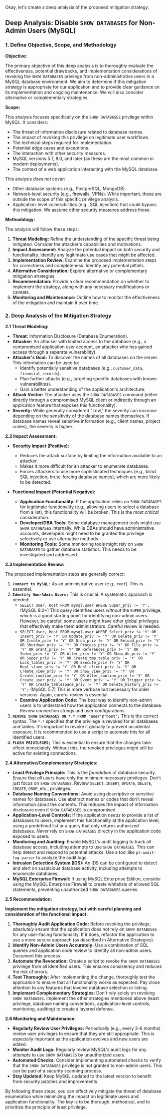 Okay, let's create a deep analysis of the proposed mitigation strategy.

## Deep Analysis: Disable `SHOW DATABASES` for Non-Admin Users (MySQL)

### 1. Define Objective, Scope, and Methodology

**Objective:**

The primary objective of this deep analysis is to thoroughly evaluate the effectiveness, potential drawbacks, and implementation considerations of revoking the `SHOW DATABASES` privilege from non-administrative users in a MySQL database environment.  We aim to determine if this mitigation strategy is appropriate for our application and to provide clear guidance on its implementation and ongoing maintenance.  We will also consider alternative or complementary strategies.

**Scope:**

This analysis focuses specifically on the `SHOW DATABASES` privilege within MySQL.  It considers:

*   The threat of information disclosure related to database names.
*   The impact of revoking this privilege on legitimate user workflows.
*   The technical steps required for implementation.
*   Potential edge cases and exceptions.
*   The interaction with other security measures.
*   MySQL versions 5.7, 8.0, and later (as these are the most common in modern deployments).
*   The context of a web application interacting with the MySQL database.

This analysis *does not* cover:

*   Other database systems (e.g., PostgreSQL, MongoDB).
*   Network-level security (e.g., firewalls, VPNs).  While important, these are outside the scope of this specific privilege analysis.
*   Application-level vulnerabilities (e.g., SQL injection) that could bypass this mitigation.  We assume other security measures address those.

**Methodology:**

The analysis will follow these steps:

1.  **Threat Modeling:**  Refine the understanding of the specific threat being mitigated.  Consider the attacker's capabilities and motivations.
2.  **Impact Assessment:**  Analyze the potential impact on both security and functionality.  Identify any legitimate use cases that might be affected.
3.  **Implementation Review:**  Examine the proposed implementation steps for correctness and completeness.  Identify any potential pitfalls.
4.  **Alternative Consideration:**  Explore alternative or complementary mitigation strategies.
5.  **Recommendation:**  Provide a clear recommendation on whether to implement the strategy, along with any necessary modifications or caveats.
6.  **Monitoring and Maintenance:** Outline how to monitor the effectiveness of the mitigation and maintain it over time.

### 2. Deep Analysis of the Mitigation Strategy

**2.1 Threat Modeling:**

*   **Threat:** Information Disclosure (Database Enumeration).
*   **Attacker:** An attacker with limited access to the database (e.g., a compromised application user account, an attacker who has gained access through a separate vulnerability).
*   **Attacker's Goal:** To discover the names of all databases on the server.  This information can be used to:
    *   Identify potentially sensitive databases (e.g., `customer_data`, `financial_records`).
    *   Plan further attacks (e.g., targeting specific databases with known vulnerabilities).
    *   Gain a better understanding of the application's architecture.
*   **Attack Vector:** The attacker uses the `SHOW DATABASES` command (either directly through a compromised MySQL client or indirectly through an application feature that exposes this functionality).
*   **Severity:**  While generally considered "Low," the severity can increase depending on the sensitivity of the database names themselves.  If database names reveal sensitive information (e.g., client names, project codes), the severity is higher.

**2.2 Impact Assessment:**

*   **Security Impact (Positive):**
    *   Reduces the attack surface by limiting the information available to an attacker.
    *   Makes it more difficult for an attacker to enumerate databases.
    *   Forces attackers to use more sophisticated techniques (e.g., blind SQL injection, brute-forcing database names), which are more likely to be detected.

*   **Functional Impact (Potential Negative):**
    *   **Application Functionality:**  If the application relies on `SHOW DATABASES` for legitimate functionality (e.g., allowing users to select a database from a list), this functionality will be broken.  This is the *most critical* consideration.
    *   **Developer/DBA Tools:**  Some database management tools might use `SHOW DATABASES` internally.  While DBAs should have administrative accounts, developers might need to be granted the privilege selectively or use alternative methods.
    *   **Monitoring Tools:**  Some monitoring tools might rely on `SHOW DATABASES` to gather database statistics.  This needs to be investigated and addressed.

**2.3 Implementation Review:**

The proposed implementation steps are generally correct:

1.  **`Connect to MySQL:`**  As an administrative user (e.g., `root`).  This is essential.
2.  **`Identify Non-Admin Users:`**  This is crucial.  A systematic approach is needed:
    *   `SELECT User, Host FROM mysql.user WHERE Super_priv != 'Y';`  (MySQL 8.0+)  This query identifies users *without* the `SUPER` privilege, which is a good starting point for identifying non-admin users.  However, be careful: some users might have other global privileges that effectively make them administrators.  Careful review is needed.
    *   `SELECT User, Host FROM mysql.user WHERE Select_priv != 'Y' OR Insert_priv != 'Y' OR Update_priv != 'Y' OR Delete_priv != 'Y' OR Create_priv != 'Y' OR Drop_priv != 'Y' OR Reload_priv != 'Y' OR Shutdown_priv != 'Y' OR Process_priv != 'Y' OR File_priv != 'Y' OR Grant_priv != 'Y' OR References_priv != 'Y' OR Index_priv != 'Y' OR Alter_priv != 'Y' OR Show_db_priv != 'Y' OR Super_priv != 'Y' OR Create_tmp_table_priv != 'Y' OR Lock_tables_priv != 'Y' OR Execute_priv != 'Y' OR Repl_slave_priv != 'Y' OR Repl_client_priv != 'Y' OR Create_view_priv != 'Y' OR Show_view_priv != 'Y' OR Create_routine_priv != 'Y' OR Alter_routine_priv != 'Y' OR Create_user_priv != 'Y' OR Event_priv != 'Y' OR Trigger_priv != 'Y' OR Create_tablespace_priv != 'Y' OR Delete_history_priv != 'Y';` (MySQL 5.7) This is more verbose but necessary for older versions.  Again, careful review is essential.
    *   **Examine Application Code:**  The *best* way to identify non-admin users is to understand how the application connects to the database.  Review connection strings and user configurations.
3.  **`REVOKE SHOW DATABASES ON *.* FROM 'user'@'host';`**  This is the correct syntax.  The `*.*` specifies that the privilege is revoked for all databases and tables.  It's important to revoke it globally to prevent accidental exposure.  It is recommended to use a script to automate this for all identified users.
4.  **`FLUSH PRIVILEGES;`**  This is essential to ensure that the changes take effect immediately.  Without this, the revoked privileges might still be active for existing connections.

**2.4 Alternative/Complementary Strategies:**

*   **Least Privilege Principle:**  This is the *foundation* of database security.  Ensure that *all* users have only the minimum necessary privileges.  Don't just focus on `SHOW DATABASES`.  Review `SELECT`, `INSERT`, `UPDATE`, `DELETE`, `CREATE`, `DROP`, etc., privileges.
*   **Database Naming Conventions:**  Avoid using descriptive or sensitive names for databases.  Use abstract names or codes that don't reveal information about the contents.  This reduces the impact of information disclosure even if `SHOW DATABASES` is compromised.
*   **Application-Level Controls:**  If the application *needs* to provide a list of databases to users, implement this functionality at the application level, using a predefined list or a query that only returns authorized databases.  *Never* rely on `SHOW DATABASES` directly in the application code exposed to users.
*   **Monitoring and Auditing:**  Enable MySQL's audit logging to track all database access, including attempts to use `SHOW DATABASES`.  This can help detect and respond to potential attacks.  Use a tool like `pt-audit-log-parser` to analyze the audit logs.
*   **Intrusion Detection System (IDS):**  An IDS can be configured to detect and alert on suspicious database activity, including attempts to enumerate databases.
* **MySQL Enterprise Firewall:** If using MySQL Enterprise Edition, consider using the MySQL Enterprise Firewall to create whitelists of allowed SQL statements, preventing unauthorized `SHOW DATABASES` queries.

**2.5 Recommendation:**

**Implement the mitigation strategy, but with careful planning and consideration of the functional impact.**

1.  **Thoroughly Audit Application Code:**  Before revoking the privilege, *absolutely ensure* that the application does not rely on `SHOW DATABASES` for any user-facing functionality.  If it does, refactor the application to use a more secure approach (as described in Alternative Strategies).
2.  **Identify Non-Admin Users Accurately:**  Use a combination of SQL queries and application code review to identify all non-admin users.  Document this process.
3.  **Automate the Revocation:**  Create a script to revoke the `SHOW DATABASES` privilege from all identified users.  This ensures consistency and reduces the risk of errors.
4.  **Test Thoroughly:**  After implementing the change, thoroughly test the application to ensure that all functionality works as expected.  Pay close attention to any features that involve database selection or listing.
5.  **Implement Complementary Strategies:**  Don't rely solely on revoking `SHOW DATABASES`.  Implement the other strategies mentioned above (least privilege, database naming conventions, application-level controls, monitoring, auditing) to create a layered defense.

**2.6 Monitoring and Maintenance:**

*   **Regularly Review User Privileges:**  Periodically (e.g., every 3-6 months) review user privileges to ensure that they are still appropriate.  This is especially important as the application evolves and new users are added.
*   **Monitor Audit Logs:**  Regularly review MySQL's audit logs for any attempts to use `SHOW DATABASES` by unauthorized users.
*   **Automated Checks:**  Consider implementing automated checks to verify that the `SHOW DATABASES` privilege is not granted to non-admin users.  This can be part of a security scanning process.
*   **Stay Updated:**  Keep MySQL updated to the latest version to benefit from security patches and improvements.

By following these steps, you can effectively mitigate the threat of database enumeration while minimizing the impact on legitimate users and application functionality. The key is to be thorough, methodical, and to prioritize the principle of least privilege.